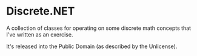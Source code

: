 # Discrete.NET

A collection of classes for operating on some discrete math concepts that I've written as an exercise.

It's released into the Public Domain (as described by the Unlicense).
